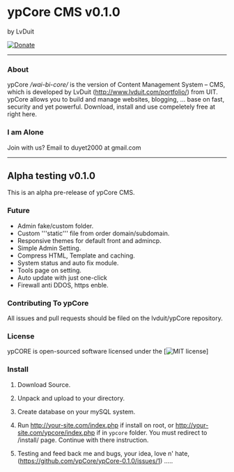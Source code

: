 # ypCore CMS v0.1.0
by LvDuit

[![Donate](https://pledgie.com/campaigns/24161.png?skin_name=chrome)](https://pledgie.com/campaigns/24161 "Click here to lend your support to: ypCore CMS (CMS of Vietnamese) and make a donation at pledgie.com !")


-------------------
### About

ypCore */wai-bi-core/* is the version of Content Management System – CMS, which is developed by LvDuit (http://www.lvduit.com/portfolio/) from UIT. ypCore allows you to build and manage websites, blogging, ... base on fast, security and yet powerful.
Download, install and use compeletely free at right here.

### I am Alone
Join with us? Email to duyet2000 at gmail.com

--------------------

## Alpha testing v0.1.0

This is an alpha pre-release of ypCore CMS. 

### Future
* Admin fake/custom folder.
* Custom '''static''' file from order domain/subdomain.
* Responsive themes for default front and admincp.
* Simple Admin Setting.
* Compress HTML, Template and caching.
* System status and auto fix module.
* Tools page on setting. 
* Auto update with just one-click
* Firewall anti DDOS, https enble.

### Contributing To ypCore
All issues and pull requests should be filed on the lvduit/ypCore repository.


### License
ypCORE is open-sourced software licensed under the [![MIT license](http://opensource.org/licenses/MIT)]


### Install
1. Download Source.
 
2. Unpack and upload to your directory.

3. Create database on your mySQL system.

4. Run http://your-site.com/index.php if install on root, or http://your-site.com/ypcore/index.php if in `ypcore` folder. You must redirect to /install/ page. Continue with there instruction.

5. Testing and feed back me and bugs, your idea, love n' hate, (https://github.com/ypCore/ypCore-0.1.0/issues/1) ..... 

